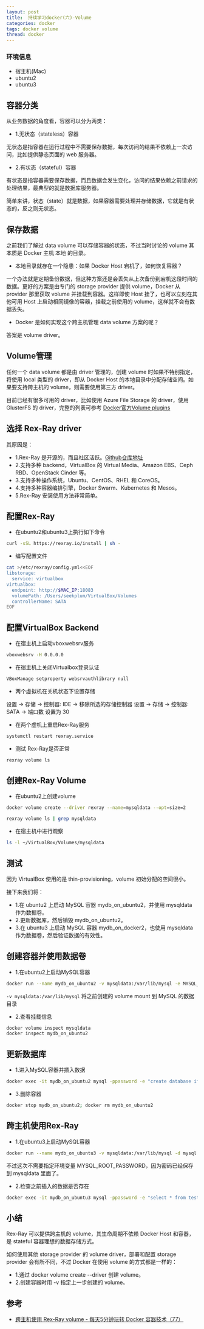 ```yaml
---
layout: post
title:  持续学习docker(六)-Volume
categories: docker
tags: docker volume
thread: docker
---
```


### 环境信息

* 宿主机(Mac)
* ubuntu2
* ubuntu3

## 容器分类

从业务数据的角度看，容器可以分为两类：

* 1.无状态（stateless）容器

无状态是指容器在运行过程中不需要保存数据，每次访问的结果不依赖上一次访问，比如提供静态页面的 web 服务器。

* 2.有状态（stateful）容器

有状态是指容器需要保存数据，而且数据会发生变化，访问的结果依赖之前请求的处理结果，最典型的就是数据库服务器。

简单来讲，状态（state）就是数据，如果容器需要处理并存储数据，它就是有状态的，反之则无状态。

## 保存数据

之前我们了解过 data volume 可以存储容器的状态，不过当时讨论的 volume 其本质是 Docker 主机 本地 的目录。

* 本地目录就存在一个隐患：如果 Docker Host 宕机了，如何恢复容器？

一个办法就是定期备份数据，但这种方案还是会丢失从上次备份到宕机这段时间的数据。更好的方案是由专门的 storage provider 提供 volume，Docker 从 provider 那里获取 volume 并挂载到容器。这样即使 Host 挂了，也可以立刻在其他可用 Host 上启动相同镜像的容器，挂载之前使用的 volume，这样就不会有数据丢失。

* Docker 是如何实现这个跨主机管理 data volume 方案的呢？

答案是 volume driver。

## Volume管理

任何一个 data volume 都是由 driver 管理的，创建 volume 时如果不特别指定，将使用 local 类型的 driver，即从 Docker Host 的本地目录中分配存储空间。如果要支持跨主机的 volume，则需要使用第三方 driver。

目前已经有很多可用的 driver，比如使用 Azure File Storage 的 driver，使用 GlusterFS 的 driver，完整的列表可参考 [Docker官方Volume plugins](https://docs.docker.com/engine/extend/legacy_plugins/#volume-plugins)

## 选择 Rex-Ray driver

其原因是：

* 1.Rex-Ray 是开源的，而且社区活跃。[Github仓库地址](https://github.com/rexray/rexray)
* 2.支持多种 backend，VirtualBox 的 Virtual Media、Amazon EBS、Ceph RBD、OpenStack Cinder 等。
* 3.支持多种操作系统，Ubuntu、CentOS、RHEL 和 CoreOS。
* 4.支持多种容器编排引擎，Docker Swarm、Kubernetes 和 Mesos。
* 5.Rex-Ray 安装使用方法非常简单。

## 配置Rex-Ray

* 在ubuntu2和ubuntu3上执行如下命令

```bash
curl -sSL https://rexray.io/install | sh -
```

* 编写配置文件

```bash
cat >/etc/rexray/config.yml<<EOF
libstorage:
  service: virtualbox
virtualbox:
  endpoint: http://$MAC_IP:18083
  volumePath: /Users/seekplum/VirtualBox/Volumes
  controllerName: SATA
EOF
```

## 配置VirtualBox Backend

* 在宿主机上启动vboxwebsrv服务

```bash
vboxwebsrv -H 0.0.0.0
```

* 在宿主机上关闭Virtualbox登录认证

```bash
VBoxManage setproperty websrvauthlibrary null
```

* 两个虚拟机在关机状态下设置存储

设置 -> 存储 -> 控制器: IDE -> 移除所选的存储控制器
设置 -> 存储 -> 控制器: SATA -> 端口数 设置为 30

* 在两个虚机上重启Rex-Ray服务

```bash
systemctl restart rexray.service
```

* 测试 Rex-Ray是否正常

```bash
rexray volume ls
```

## 创建Rex-Ray Volume

* 在ubuntu2上创建volume

```bash
docker volume create --driver rexray --name=mysqldata --opt=size=2

rexray volume ls | grep mysqldata
```

* 在宿主机中进行观察

```bash
ls -l ~/VirtualBox/Volumes/mysqldata
```

## 测试

因为 VirtualBox 使用的是 thin-provisioning，volume 初始分配的空间很小。

接下来我们将：

* 1.在 ubuntu2 上启动 MySQL 容器 mydb_on_ubuntu2，并使用 mysqldata 作为数据卷。
* 2.更新数据库，然后销毁 mydb_on_ubuntu2。
* 3.在 ubuntu3 上启动 MySQL 容器 mydb_on_docker2，也使用 mysqldata 作为数据卷，然后验证数据的有效性。

## 创建容器并使用数据卷

* 1.在ubuntu2上启动MySQL容器

```bash
docker run --name mydb_on_ubuntu2 -v mysqldata:/var/lib/mysql -e MYSQL_ROOT_PASSWORD=password -d mysql
```

`-v mysqldata:/var/lib/mysql` 将之前创建的 volume mount 到 MySQL 的数据目录

* 2.查看挂载信息

```bash
docker volume inspect mysqldata
docker inspect mydb_on_ubuntu2
```

## 更新数据库

* 1.进入MySQL容器并插入数据

```bash
docker exec -it mydb_on_ubuntu2 mysql -ppassword -e "create database if not exists test;create table if not exists test.my_id(id int(4));insert test.my_id values(123);select * from test.my_id;"
```

* 3.删除容器

```bash
docker stop mydb_on_ubuntu2; docker rm mydb_on_ubuntu2
```

## 跨主机使用Rex-Ray

* 1.在ubuntu3上启动MySQL容器

```bash
docker run --name mydb_on_ubuntu3 -v mysqldata:/var/lib/mysql -d mysql
```

不过这次不需要指定环境变量 MYSQL_ROOT_PASSWORD，因为密码已经保存到 mysqldata 里面了。

* 2.检查之前插入的数据是否存在

```bash
docker exec -it mydb_on_ubuntu3 mysql -ppassword -e "select * from test.my_id;"
```

## 小结

Rex-Ray 可以提供跨主机的 volume，其生命周期不依赖 Docker Host 和容器，是 stateful 容器理想的数据存储方式。

如何使用其他 storage provider 的 volume driver，部署和配置 storage provider 会有所不同，不过 Docker 在使用 volume 的方式都是一样的：

* 1.通过 docker volume create --driver 创建 volume。
* 2.创建容器时用 -v 指定上一步创建的 volume。

## 参考

* [跨主机使用 Rex-Ray volume - 每天5分钟玩转 Docker 容器技术（77）](https://www.cnblogs.com/CloudMan6/p/7630205.html)
